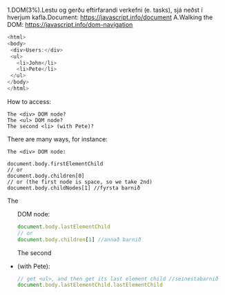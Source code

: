 1.DOM(3%).Lestu og gerðu eftirfarandi verkefni (e. tasks), sjá neðst í hverjum kafla.Document: https://javascript.info/document
A.Walking the DOM: https://javascript.info/dom-navigation
 ```javascript
<html>
<body>
  <div>Users:</div>
  <ul>
    <li>John</li>
    <li>Pete</li>
  </ul>
</body>
</html>
 ```

How to access:

    The <div> DOM node?
    The <ul> DOM node?
    The second <li> (with Pete)?

There are many ways, for instance:
 ```
The <div> DOM node:

document.body.firstElementChild
// or
document.body.children[0]
// or (the first node is space, so we take 2nd)
document.body.childNodes[1] //fyrsta barnið
 ```
The <ul> DOM node:
 ```javascript
document.body.lastElementChild
// or
document.body.children[1] //annað barnið
 ```
The second <li> (with Pete):
  ```javascript
// get <ul>, and then get its last element child //seinestabarnið
document.body.lastElementChild.lastElementChild
 ```
